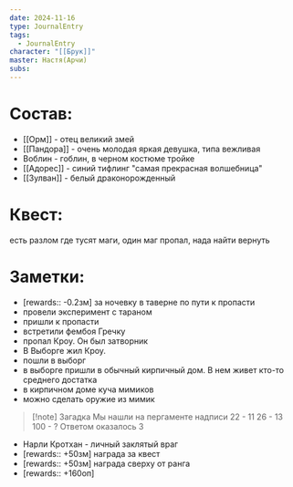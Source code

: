 ```yaml
---
date: 2024-11-16
type: JournalEntry
tags:
  - JournalEntry
character: "[[Брук]]"
master: Настя(Арчи)
subs:
---
```

# Состав:
- [[Орм]] - отец великий змей 
- [[Пандора]] - очень молодая яркая девушка, типа вежливая
- Воблин - гоблин, в черном костюме тройке
- [[Адорес]] - синий тифлинг "самая прекрасная волшебница"
- [[Зулван]] - белый драконорожденный
# Квест:
есть разлом где тусят маги, один маг пропал, нада найти вернуть
# Заметки:
- [rewards:: -0.2зм] за ночевку в таверне по пути к пропасти
- провели эксперимент с тараном
- пришли к пропасти
- встретили фембоя Гречку
- пропал Кроу. Он был затворник
- В Выборге жил Кроу.
- пошли в выборг
- в выборге пришли в обычный кирпичный дом. В нем живет кто-то среднего достатка
- в кирпичном доме куча мимиков
- можно сделать оружие из мимик
> [!note] Загадка
> Мы нашли на пергаменте надписи
> 22 - 11
> 26 - 13
> 100 - ?
> Ответом оказалось 3

- Нарли Кротхан - личный заклятый враг
- [rewards:: +50зм] награда за квест
- [rewards:: +50зм] награда сверху от ранга
- [rewards:: +160оп] 